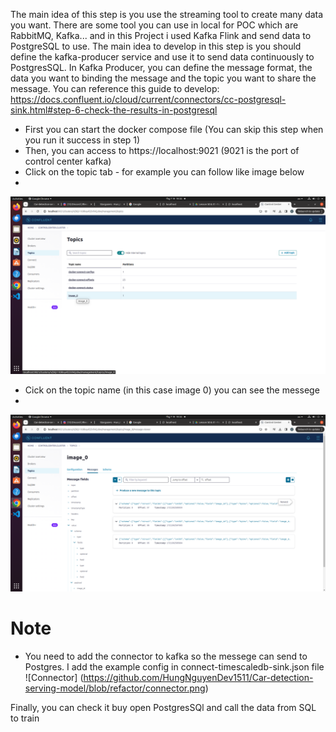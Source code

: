 The main idea of this step is you use the streaming tool to create many data you want. There are some tool you can use in local for POC which are RabbitMQ, Kafka... and in this Project i used Kafka Flink and send data to PostgreSQL to use. The main idea to develop in this step is you should define the kafka-producer service and use it to send data continuously to PostgresSQL. In Kafka Producer, you can define the message format, the data you want to binding the message and the topic you want to share the message. You can reference this guide to develop: https://docs.confluent.io/cloud/current/connectors/cc-postgresql-sink.html#step-6-check-the-results-in-postgresql

- First you can start the docker compose file (You can skip this step when you run it success in step 1)
- Then, you can access to https://localhost:9021 (9021 is the port of control center kafka)
- Click on the topic tab - for example you can follow like image below
-
![Topic Tab](https://github.com/HungNguyenDev1511/Car-detection-serving-model/blob/refactor/Topic_tab.png)
- Cick on the topic name (in this case image 0) you can see the messege
-
![Messege](https://github.com/HungNguyenDev1511/Car-detection-serving-model/blob/refactor/Messenger.png)
# Note
- You need to add the connector to kafka so the messege can send to Postgres. I add the example config in connect-timescaledb-sink.json file
![Connector] (https://github.com/HungNguyenDev1511/Car-detection-serving-model/blob/refactor/connector.png)

Finally, you can check it buy open PostgresSQl and call the data from SQL to train